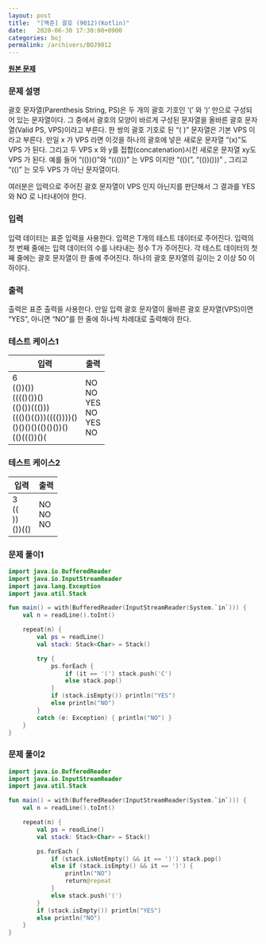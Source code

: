 ```yaml
---
layout: post
title:  "[백준] 괄호 (9012)(Kotlin)"
date:   2020-06-30 17:30:00+0900
categories: boj
permalink: /archivers/BOJ9012
---
```


**[원본 문제](https://www.acmicpc.net/problem/9012)**

### 문제 설명

괄호 문자열(Parenthesis String, PS)은 두 개의 괄호 기호인 ‘(’ 와 ‘)’ 만으로 구성되어 있는 문자열이다. 그 중에서 괄호의 모양이 바르게 구성된 문자열을 올바른 괄호 문자열(Valid PS, VPS)이라고 부른다. 한 쌍의 괄호 기호로 된 “( )” 문자열은 기본 VPS 이라고 부른다. 만일 x 가 VPS 라면 이것을 하나의 괄호에 넣은 새로운 문자열 “(x)”도 VPS 가 된다. 그리고 두 VPS x 와 y를 접합(concatenation)시킨 새로운 문자열 xy도 VPS 가 된다. 예를 들어 “(())()”와 “((()))” 는 VPS 이지만 “(()(”, “(())()))” , 그리고 “(()” 는 모두 VPS 가 아닌 문자열이다.

여러분은 입력으로 주어진 괄호 문자열이 VPS 인지 아닌지를 판단해서 그 결과를 YES 와 NO 로 나타내어야 한다.

### 입력

입력 데이터는 표준 입력을 사용한다. 입력은 T개의 테스트 데이터로 주어진다. 입력의 첫 번째 줄에는 입력 데이터의 수를 나타내는 정수 T가 주어진다. 각 테스트 데이터의 첫째 줄에는 괄호 문자열이 한 줄에 주어진다. 하나의 괄호 문자열의 길이는 2 이상 50 이하이다.

### 출력

출력은 표준 출력을 사용한다. 만일 입력 괄호 문자열이 올바른 괄호 문자열(VPS)이면 “YES”, 아니면 “NO”를 한 줄에 하나씩 차례대로 출력해야 한다.

### 테스트 케이스1

|입력|출력|
|-----|-----|
|6<br>(())())<br>(((()())()<br>(()())((()))<br>((()()(()))(((())))()<br>()()()()(()()())()<br>(()((())()(|NO<br>NO<br>YES<br>NO<br>YES<br>NO|

### 테스트 케이스2

|입력|출력|
|-----|-----|
|3<br>((<br>))<br>())(()|NO<br>NO<br>NO|

### 문제 풀이1

```kotlin
import java.io.BufferedReader
import java.io.InputStreamReader
import java.lang.Exception
import java.util.Stack

fun main() = with(BufferedReader(InputStreamReader(System.`in`))) {
    val n = readLine().toInt()

    repeat(n) {
        val ps = readLine()
        val stack: Stack<Char> = Stack()

        try {
            ps.forEach {
                if (it == '(') stack.push('C')
                else stack.pop()
            }
            if (stack.isEmpty()) println("YES")
            else println("NO")
        }
        catch (e: Exception) { println("NO") }
    }
}
```

### 문제 풀이2

```kotlin
import java.io.BufferedReader
import java.io.InputStreamReader
import java.util.Stack

fun main() = with(BufferedReader(InputStreamReader(System.`in`))) {
    val n = readLine().toInt()

    repeat(n) {
        val ps = readLine()
        val stack: Stack<Char> = Stack()

        ps.forEach {
            if (stack.isNotEmpty() && it == ')') stack.pop()
            else if (stack.isEmpty() && it == ')') {
                println("NO")
                return@repeat
            }
            else stack.push('(')
        }
        if (stack.isEmpty()) println("YES")
        else println("NO")
    }
}
```
